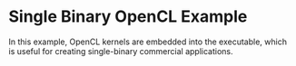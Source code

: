 # Single Binary OpenCL Example

In this example, OpenCL kernels are embedded into the executable, which is useful for creating single-binary commercial applications.
